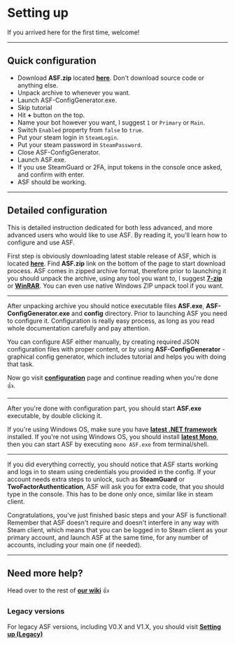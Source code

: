 # Setting up

If you arrived here for the first time, welcome!

***

## Quick configuration

- Download **ASF.zip** located **[here](https://github.com/JustArchi/ArchiSteamFarm/releases/latest)**. Don't download source code or anything else.
- Unpack archive to whenever you want.
- Launch ASF-ConfigGenerator.exe.
- Skip tutorial
- Hit **+** button on the top.
- Name your bot however you want, I suggest ```1``` or ```Primary``` or ```Main```.
- Switch ```Enabled``` property from ```false``` to ```true```.
- Put your steam login in ```SteamLogin```.
- Put your steam password in ```SteamPassword```.
- Close ASF-ConfigGenerator.
- Launch ASF.exe.
- If you use SteamGuard or 2FA, input tokens in the console once asked, and confirm with enter.
- ASF should be working.

***

## Detailed configuration

This is detailed instruction dedicated for both less advanced, and more advanced users who would like to use ASF. By reading it, you'll learn how to configure and use ASF.

First step is obviously downloading latest stable release of ASF, which is located **[here](https://github.com/JustArchi/ArchiSteamFarm/releases/latest)**. Find **ASF.zip** link on the bottom of the page to start download process. ASF comes in zipped archive format, therefore prior to launching it you should unpack the archive, using any tool you want to, I suggest **[7-zip](http://www.7-zip.org/)** or **[WinRAR](http://www.win-rar.com/download.html)**. You can even use native Windows ZIP unpack tool if you want.

***

After unpacking archive you should notice executable files **ASF.exe**, **ASF-ConfigGenerator.exe** and **config** directory. Prior to launching ASF you need to configure it. Configuration is really easy process, as long as you read whole documentation carefully and pay attention.

You can configure ASF either manually, by creating required JSON configuration files with proper content, or by using **ASF-ConfigGenerator** - graphical config generator, which includes tutorial and helps you with doing that task.

Now go visit **[configuration](https://github.com/JustArchi/ArchiSteamFarm/wiki/Configuration)** page and continue reading when you're done :+1:.

***

After you're done with configuration part, you should start **ASF.exe** executable, by double clicking it.

If you're using Windows OS, make sure you have **[latest .NET framework](https://www.microsoft.com/en-us/download/details.aspx?id=49981)** installed. If you're not using Windows OS, you should install **[latest Mono](https://github.com/JustArchi/ArchiSteamFarm/wiki/Mono)**, then you can start ASF by executing ```mono ASF.exe``` from terminal/shell.

***

If you did everything correctly, you should notice that ASF starts working and logs in to steam using credentials you provided in the config. If your account needs extra steps to unlock, such as **SteamGuard** or **TwoFactorAuthentication**, ASF will ask you for extra code, that you should type in the console. This has to be done only once, similar like in steam client.

Congratulations, you've just finished basic steps and your ASF is functional! Remember that ASF doesn't require and doesn't interfere in any way with Steam client, which means that you can be logged in to Steam client as your primary account, and launch ASF at the same time, for any number of accounts, including your main one (if needed).

***

## Need more help?

Head over to the rest of **[our wiki](https://github.com/JustArchi/ArchiSteamFarm/wiki)** :+1: 

### Legacy versions

For legacy ASF versions, including V0.X and V1.X, you should visit **[Setting up (Legacy)](https://github.com/JustArchi/ArchiSteamFarm/wiki/Setting-up-(Legacy))**